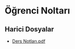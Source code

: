 # Öğrenci Noltarı


<!--HariciDosyalar-->

## Harici Dosyalar

- [Ders Notları.pdf](./Ders%20Notlar%C4%B1.pdf)


<!--HariciDosyalar-->

